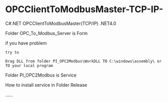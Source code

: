 # OPCClientToModbusMaster-TCP-IP-
C#.NET OPCClientToModbusMaster(TCP/IP)
.NET4.0

Folder OPC_To_Modbus_Server is Form
  
  if you have problem
    
    try to
    
    Drag DLL from folder PI_OPC2Modbus\WorkDLL TO C:\windows\assembly\ or TO your local program

Folder PI_OPC2Modbus is Service
 
 How to install service in Folder Release

......